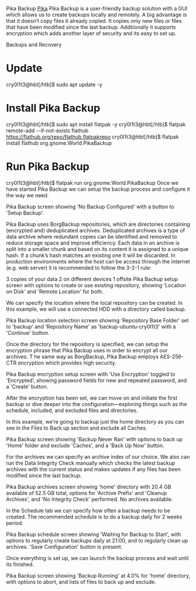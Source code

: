 Pika Backup
[Pika](https://apps.gnome.org/PikaBackup/)
Pika Backup is a user-friendly backup solution with a GUI which allows us to create backups locally and remotely. 
A big advantage is that it doesn’t copy files it already copied. It copies only new files or files that have been modified since the last backup. 
Additionally it supports encryption which adds another layer of security and its easy to set up.

  Backups and Recovery
# Update
cry0l1t3@hbt[/htb]$ sudo apt update -y 

# Install Pika Backup
cry0l1t3@hbt[/htb]$ sudo apt install flatpak -y
cry0l1t3@hbt[/htb]$ flatpak remote-add --if-not-exists flathub https://flathub.org/repo/flathub.flatpakrepo
cry0l1t3@hbt[/htb]$ flatpak install flathub org.gnome.World.PikaBackup

# Run Pika Backup
cry0l1t3@hbt[/htb]$ flatpak run org.gnome.World.PikaBackup
Once we have started Pika Backup we can setup the backup process and configure it the way we need.

Pika Backup screen showing 'No Backup Configured' with a button to 'Setup Backup'.

Pika Backup uses BorgBackup repositories, which are directories containing (encrypted and) deduplicated archives. 
Deduplicated archives is a type of data archive where redundant copies can be identified and removed to reduce storage space and improve efficiency. 
Each data in an archive is split into a smaller chunk and based on its content it is assigned to a unique hash. If a chunk’s hash matches an existing one it will be discarded. 
In production environments where the host can be access through the internet (e.g. web server) it is recommended to follow the 3-2-1 rule:

3 copies of your data
2 on different devices
1 offsite
Pika Backup setup screen with options to create or use existing repository, showing 'Location on Disk' and 'Remote Location' for both.

We can specify the location where the local repository can be created. In this example, we will use a connected HDD with a directory called backup.

Pika Backup location selection screen showing 'Repository Base Folder' set to 'backup' and 'Repository Name' as 'backup-ubuntu-cry0l1t3' with a 'Continue' button.

Once the directory for the repository is specified, we can setup the encryption phrase that Pika Backup uses in order to encrypt all our archives. T
he same way as BorgBackup, Pika Backup employs AES-256-CTR encryption which provides high security.

Pika Backup encryption setup screen with 'Use Encryption' toggled to 'Encrypted', showing password fields for new and repeated password, and a 'Create' button.

After the encryption has been set, we can move on and initiate the first backup or dive deeper into the configuration—exploring things such as the schedule, included, and excluded files and directories.

In this example, we’re going to backup just the home directory as you can see in the Files to Back up section and exclude all Caches.

Pika Backup screen showing 'Backup Never Ran' with options to back up 'Home' folder and exclude 'Caches', and a 'Back Up Now' button.

For the archives we can specify an archive index of our choice. We also can run the Data Integrity Check manually which checks the latest backup archives with the current status and makes updates if any files has been modified since the last backup.

Pika Backup archives screen showing 'home' directory with 20.4 GB available of 52.5 GB total, options for 'Archive Prefix' and 'Cleanup Archives', and 'No Integrity Check' performed. No archives available.

In the Schedule tab we can specify how often a backup needs to be created. The recommended schedule is to do a backup daily for 2 weeks period.

Pika Backup schedule screen showing 'Waiting for Backup to Start', with options to regularly create backups daily at 21:00, and to regularly clean up archives. 'Save Configuration' button is present.

Once everything is set up, we can launch the backup process and wait until its finished.

Pika Backup screen showing 'Backup Running' at 4.0% for 'home' directory, with options to abort, and lists of files to back up and exclude.

